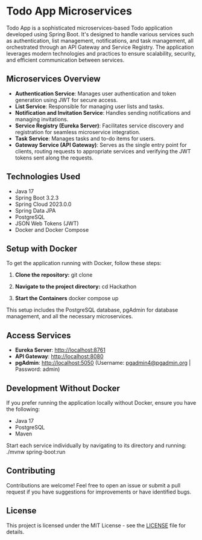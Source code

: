 # Todo App Microservices

Todo App is a sophisticated microservices-based Todo application developed using Spring Boot. It's designed to handle various services such as authentication, list management, notifications, and task management, all orchestrated through an API Gateway and Service Registry. The application leverages modern technologies and practices to ensure scalability, security, and efficient communication between services.

## Microservices Overview

- **Authentication Service**: Manages user authentication and token generation using JWT for secure access.
- **List Service**: Responsible for managing user lists and tasks.
- **Notification and Invitation Service**: Handles sending notifications and managing invitations.
- **Service Registry (Eureka Server)**: Facilitates service discovery and registration for seamless microservice integration.
- **Task Service**: Manages tasks and to-do items for users.
- **Gateway Service (API Gateway)**: Serves as the single entry point for clients, routing requests to appropriate services and verifying the JWT tokens sent along the requests.

## Technologies Used

- Java 17
- Spring Boot 3.2.3
- Spring Cloud 2023.0.0
- Spring Data JPA
- PostgreSQL
- JSON Web Tokens (JWT)
- Docker and Docker Compose

## Setup with Docker

To get the application running with Docker, follow these steps:

1. **Clone the repository:**
   git clone

2. **Navigate to the project directory:**
   cd Hackathon

3. **Start the Containers**
   docker compose up

This setup includes the PostgreSQL database, pgAdmin for database management, and all the necessary microservices.

## Access Services

- **Eureka Server**: <http://localhost:8761>
- **API Gateway**: <http://localhost:8080>
- **pgAdmin**: <http://localhost:5050> (Username: pgadmin4@pgadmin.org | Password: admin)

## Development Without Docker

If you prefer running the application locally without Docker, ensure you have the following:

- Java 17
- PostgreSQL
- Maven

Start each service individually by navigating to its directory and running:
./mvnw spring-boot:run


## Contributing

Contributions are welcome! Feel free to open an issue or submit a pull request if you have suggestions for improvements or have identified bugs.

## License

This project is licensed under the MIT License - see the [LICENSE](LICENSE) file for details.


